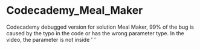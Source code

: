 # Codecademy_Meal_Maker
Codecademy debugged version for solution Meal Maker, 99% of the bug is caused by the typo in the code or has the wrong parameter type. In the video, the parameter is not inside ' '

